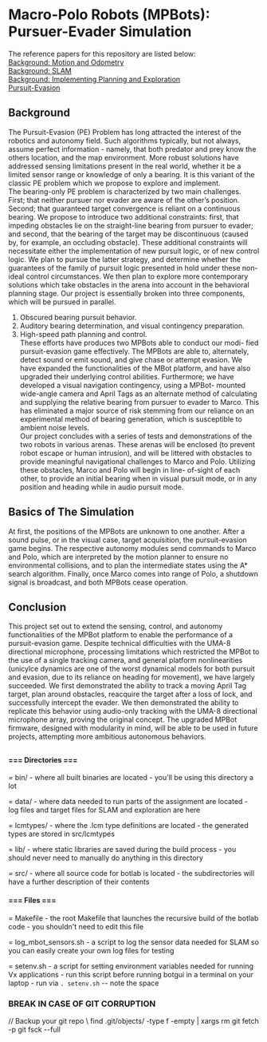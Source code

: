 # Macro-Polo Robots (MPBots): Pursuer-Evader Simulation

The reference papers for this repository are listed below:  
[Background: Motion and Odometry](https://github.com/dhipatel21/Pursuer-Evader/blob/11a27ab67caf4a3ae0a0fdc6bb4d2b1ebab4591a/Botlab_Part_1.pdf)  
[Background: SLAM](https://github.com/dhipatel21/Pursuer-Evader/blob/11a27ab67caf4a3ae0a0fdc6bb4d2b1ebab4591a/Botlab_Part_2.pdf)  
[Background: Implementing Planning and Exploration](https://github.com/dhipatel21/Pursuer-Evader/blob/11a27ab67caf4a3ae0a0fdc6bb4d2b1ebab4591a/Botlab_Part_3.pdf)  
[Pursuit-Evasion](https://github.com/dhipatel21/Pursuer-Evader/blob/11a27ab67caf4a3ae0a0fdc6bb4d2b1ebab4591a/robotics-report.pdf)
## Background
The Pursuit-Evasion (PE) Problem has long attracted the interest of the robotics and autonomy field. Such algorithms typically, but not always, assume perfect information - namely, that both predator and prey know the others location, and the map environment. More robust solutions have addressed sensing limitations present in the real world, whether it be a limited sensor range or knowledge of only a bearing. It is this variant of the classic PE problem which we propose to explore and implement.  
The bearing-only PE problem is characterized by two main challenges. First; that neither pursuer nor evader are aware of the other’s position. Second; that guaranteed target convergence is reliant on a continuous bearing. We propose to introduce two additional constraints: first, that impeding obstacles lie on the straight-line bearing from pursuer to evader; and second, that the bearing of the target may be discontinuous (caused by, for example, an occluding obstacle). These additional constraints will necessitate either the implementation of new pursuit logic, or of new control logic. We plan to pursue the latter strategy, and determine whether the guarantees of the family of pursuit logic presented in hold under these non-ideal control circumstances. We then plan to explore more contemporary solutions which take obstacles in the arena into account in the behavioral planning stage.
Our project is essentially broken into three components, which will be pursued in parallel.
1) Obscured bearing pursuit behavior.  
2) Auditory bearing determination, and visual contingency preparation.  
3) High-speed path planning and control.  
These efforts have produces two MPBots able to conduct our modi- fied pursuit-evasion game effectively. The MPBots are able to, alternately, detect sound or emit sound, and give chase or attempt evasion. We have expanded the functionalities of the MBot platform, and have also upgraded their underlying control abilities. Furthermore; we have developed a visual navigation contingency, using a MPBot- mounted wide-angle camera and April Tags as an alternate method of calculating and supplying the relative bearing from pursuer to evader to Marco. This has eliminated a major source of risk stemming from our reliance on an experimental method of bearing generation, which is susceptible to ambient noise levels.  
Our project concludes with a series of tests and demonstrations of the two robots in various arenas. These arenas will be enclosed (to prevent robot escape or human intrusion), and will be littered with obstacles to provide meaningful navigational challenges to Marco and Polo. Utilizing these obstacles, Marco and Polo will begin in line- of-sight of each other, to provide an initial bearing when in visual pursuit mode, or in any position and heading while in audio pursuit mode.

## Basics of The Simulation
At first, the positions of the MPBots are unknown to one another. After a sound pulse, or in the visual case, target acquisition, the pursuit-evasion game begins. The respective autonomy modules send commands to Marco and Polo, which are interpreted by the motion planner to ensure no environmental collisions, and to plan the intermediate states using the A* search algorithm. Finally, once Marco comes into range of Polo, a shutdown signal is broadcast, and both MPBots cease operation.

## Conclusion
This project set out to extend the sensing, control, and autonomy functionalities of the MPBot platform to enable the performance of a pursuit-evasion game. Despite technical difficulties with the UMA-8 directional microphone, processing limitations which restricted the MPBot to the use of a single tracking camera, and general platform nonlinearities (unicylce dynamics are one of the worst dynamical models for both pursuit and evasion, due to its reliance on heading for movement), we have largely succeeded. We first demonstrated the ability to track a moving April Tag target, plan around obstacles, reacquire the target after a loss of lock, and successfully intercept the evader. We then demonstrated the ability to replicate this behavior using audio-only tracking with the UMA-8 directional microphone array, proving the original concept. The upgraded MPBot firmware, designed with modularity in mind, will be able to be used in future projects, attempting more ambitious autonomous behaviors.

##
#### === Directories ===

= bin/
    - where all built binaries are located
    - you'll be using this directory a lot
    
= data/
    - where data needed to run parts of the assignment are located
    - log files and target files for SLAM and exploration are here
    
= lcmtypes/
    - where the .lcm type definitions are located
    - the generated types are stored in src/lcmtypes
    
= lib/
    - where static libraries are saved during the build process
    - you should never need to manually do anything in this directory
    
= src/
    - where all source code for botlab is located
    - the subdirectories will have a further description of their contents
    

#### === Files ===

= Makefile
    - the root Makefile that launches the recursive build of the botlab code
    - you shouldn't need to edit this file
    
= log_mbot_sensors.sh
    - a script to log the sensor data needed for SLAM so you can easily create your own log files 
      for testing

= setenv.sh
    - a script for setting environment variables needed for running Vx applications
    - run this script before running botgui in a terminal on your laptop
    - run via `. setenv.sh` -- note the space

### BREAK IN CASE OF GIT CORRUPTION
// Backup your git repo \\
find .git/objects/ -type f -empty | xargs rm
git fetch -p
git fsck --full
